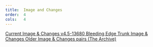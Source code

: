 ```yaml
---
title:  Image and Changes
order:  4
cols:   4
---
```

<div class="list-group">
  <a href="http://ftp.squeak.org/4.5/Squeak4.5-13680.zip" target="_blank" class="list-group-item">
    <i class="fa fa-download"></i>
    Current Image & Changes
    <span class="label label-default">v4.5-13680</span>
  </a>
  <a href="http://build.squeak.org/" target="_blank" class="list-group-item">
    <i class="fa fa-external-link"></i>
    Bleeding Edge Trunk Image & Changes
  </a>
  <a href="http://ftp.squeak.org/" target="_blank" class="list-group-item">
    <i class="fa fa-external-link"></i>
    Older Image & Changes pairs (The Archive)
  </a>
</div>
